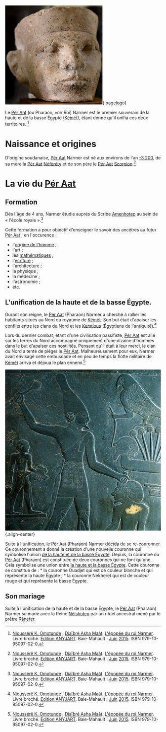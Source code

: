 <!-- TITLE: Narmer -->
<!-- SUBTITLE: Présentation du Pér Aat Narmer -->
![Pharao Narmer](/uploads/personnalite/pharao-narmer.png "Tête en calcaire du Pharaon Narmer"){.pagelogo}

Le [Pér Aat](/personnalite/titre/per-aat) (ou Pharaon, voir Roi) Narmer est le premier souverain de la haute et de la basse Égypte ([Kémèt](/geographie/empire/afrique/nord-est/kmt)), étant donné qu'il unifia ces deux territoires. [^1]

# Naissance et origines
D'origine soudanaise, [Pér Aat](/personnalite/titre/per-aat) Narmer est né aux environs de l'an [-3 200](/histoire/date/calendrier-gregorien/par-an/-3200), de sa mère la [Pér Aat](/personnalite/titre/per-aat) [Néfèréty](/personnalite/femme/noble/souveraine/pharaon/afrique/nord-est/kmt/neferety) et de son père le [Pér Aat](/personnalite/titre/per-aat) [Scorpion](/personnalite/le-roi-scorpion).[^1]

# La vie du [Pér Aat](/personnalite/titre/per-aat)
## Formation
Dès l'âge de 4 ans, Narmer étudie auprès du Scribe [Amenhotep](/personnalite/homme/savant/afrique/nord-est/empire/kmt/amenhotep) au sein de « l'école royale ».[^1]

Cette formation a pour objectif d'enseigner le savoir des ancêtres au futur [Pér Aat](/personnalite/titre/per-aat) ; en l'occurence :
* l'[origine de l'homme](/histoire/afrique/les-origines-de-l-humanite) ;
* l'art ;
* les [mathématiques](/mathematiques/mathematiques-africaines) ;
* l'[écriture](/ecriture/hieroglyphe/mdw-ntr) ;
* l'architecture ;
* la physique ;
* la médecine ;
* l'astronomie ;
* etc.

## L'unification de la haute et de la basse Égypte.
Durant son reigne, le [Pér Aat](/personnalite/titre/per-aat) (Pharaon) Narmer a cherché à rallier les habitants situés au Nord du royaume de [Kémèt](/geographie/empire/afrique/nord-est/kmt). Son but était d'apaiser les conflits entre les clans du Nord et les [Kemtious](/peuple/kemtiou) (Égyptiens de l'antiquité).[^1]

Lors du dernier combat, étant d'une civilisation passifiste, [Pér Aat](/personnalite/titre/per-aat) est allé sur les terres du Nord accompagné uniquement d'une dizaine d'hommes dans le but d'apaiser ces hostilités.
Pensant qu'il était à leur merci, le clan du Nord a tenté de piéger le [Pér Aat](/personnalite/titre/per-aat). Malheureusement pour eux, Narmer avait envisagé cette embuscade et en peu de temps la flotte militaire de [Kémèt](/geographie/empire/afrique/nord-est/kmt) arriva et déjoua le plan ennemi.[^1]

![King Narmer](/uploads/personnalite/king-narmer.jpg "Le Pharaon Narmer sur la Palette de Narmer"){.align-center}

Suite à l'unification, le [Pér Aat](/personnalite/titre/per-aat) (Pharaon) Narmer décida de se re-couronner. Ce couronnement a donné la création d'une nouvelle couronne qui symbolise l'union [de la haute et de la basse Égypte](/geographie/empire/afrique/nord-est/kmt#levolution-du-royaume). Depuis, la couronne du [Pér Aat](/personnalite/titre/per-aat) (Pharaon) est constituée de deux couronnes qui ne font qu'une. Cela symbolise une union entre [la haute et la basse Égypte](/geographie/empire/afrique/nord-est/kmt#levolution-du-royaume). Cette couronne se constitue de :
	* la couronne Ouadjet qui est de couleur blanche et qui représente la haute Égypte ;
	* la couronne Nekheret qui est de couleur rouge et qui représente la basse Égypte.

## Son mariage
Suite à l'unification de la haute et de la basse Égypte, le [Pér Aat](/personnalite/titre/per-aat) (Pharaon) Narmer se marie avec la Reine [Néishotep](/personnalite/neishotep) par un rituel ancestral mené par le prêtre [Rânéfer](/personnalite/ranefer).


[^1]: [Nioussérê K. Omotunde](/personnalite/nioussere-kalala-omotunde) ; [Djaïbré Asha Maât](/personnalite/a-classer/djaibre-asha-maat). [L'épopée du roi Narmer](ouvrages/l-epopee-du-roi-narmer). Livre broché. [Edition ANYJART](/organisme/anyjart). Baie-Mahault : [Juin](/histoire/date/calendrier-gregorien/par-mois/juin) [2015](/histoire/date/calendrier-gregorien/par-annee/2015). ISBN 979-10-95097-02-0.